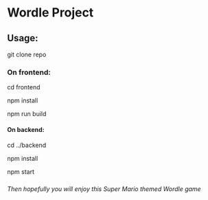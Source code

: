 # **Wordle Project**

## **Usage:**

git clone repo

### **On frontend:**

cd frontend

npm install

npm run build

#### **On backend:**

cd ../backend

npm install

npm start

#####

*Then hopefully you will enjoy this Super Mario themed Wordle game*
